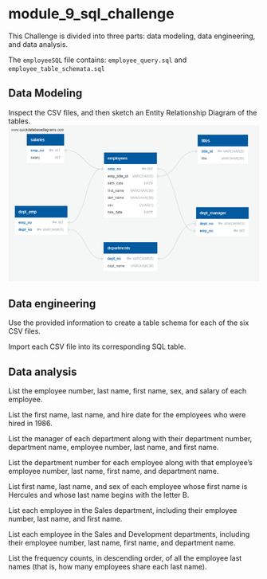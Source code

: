 # module_9_sql_challenge
This Challenge is divided into three parts: data modeling, data engineering, and data analysis.

The `employeeSQL` file contains: `employee_query.sql` and `employee_table_schemata.sql`

## **Data Modeling**
Inspect the CSV files, and then sketch an Entity Relationship Diagram of the tables.
![image](https://raw.githubusercontent.com/alexyhHui/module_9_sql_challenge/main/employees_ERD.png)

## **Data engineering**
Use the provided information to create a table schema for each of the six CSV files.

Import each CSV file into its corresponding SQL table.

## **Data analysis**

List the employee number, last name, first name, sex, and salary of each employee.

List the first name, last name, and hire date for the employees who were hired in 1986.

List the manager of each department along with their department number, department name, employee number, last name, and first name.

List the department number for each employee along with that employee’s employee number, last name, first name, and department name.

List first name, last name, and sex of each employee whose first name is Hercules and whose last name begins with the letter B.

List each employee in the Sales department, including their employee number, last name, and first name.

List each employee in the Sales and Development departments, including their employee number, last name, first name, and department name.

List the frequency counts, in descending order, of all the employee last names (that is, how many employees share each last name).
